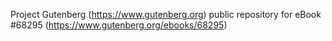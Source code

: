 Project Gutenberg (https://www.gutenberg.org) public repository for
eBook #68295 (https://www.gutenberg.org/ebooks/68295)

